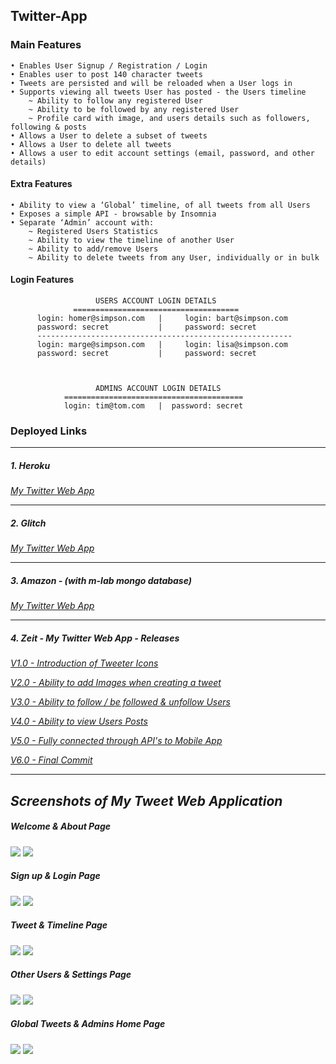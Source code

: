## Twitter-App

### Main Features

    • Enables User Signup / Registration / Login
    • Enables user to post 140 character tweets
    • Tweets are persisted and will be reloaded when a User logs in
    • Supports viewing all tweets User has posted - the Users timeline
        ~ Ability to follow any registered User
        ~ Ability to be followed by any registered User
        ~ Profile card with image, and users details such as followers, following & posts
    • Allows a User to delete a subset of tweets
    • Allows a User to delete all tweets
    • Allows a user to edit account settings (email, password, and other details)

#### Extra Features

    • Ability to view a ‘Global’ timeline, of all tweets from all Users
    • Exposes a simple API - browsable by Insomnia
    • Separate ‘Admin’ account with:
        ~ Registered Users Statistics
        ~ Ability to view the timeline of another User
        ~ Ability to add/remove Users
        ~ Ability to delete tweets from any User, individually or in bulk

#### Login Features

                       USERS ACCOUNT LOGIN DETAILS
                  =====================================
          login: homer@simpson.com   |     login: bart@simpson.com
          password: secret           |     password: secret
          ---------------------------------------------------------
          login: marge@simpson.com   |     login: lisa@simpson.com
          password: secret           |     password: secret



                       ADMINS ACCOUNT LOGIN DETAILS
                ========================================
                login: tim@tom.com   |  password: secret

### Deployed Links
***

##### _1. Heroku_
   _<a href ="https://twitter-web.herokuapp.com/"> My Twitter Web App</a>_
***
   
##### _2. Glitch_
   _<a href="https://twitter-tweet.glitch.me/">My Twitter Web App</a>_
 ***

##### _3. Amazon - (with m-lab mongo database)_
   _<a href="http://ec2-18-218-10-132.us-east-2.compute.amazonaws.com:4000/">My Twitter Web App</a>_
***
##### _4. Zeit - My Twitter Web App - Releases_

   _<a href="https://twitter-juhluhnibg.now.sh/">V1.0 - Introduction of Tweeter Icons</a>_

   _<a href="https://twitter-mmkillbgcm.now.sh/">V2.0 - Ability to add Images when creating a tweet</a>_

   _<a href="https://twitter-wsrjvrogqf.now.sh/">V3.0 - Ability to follow / be followed & unfollow Users</a>_

   _<a href="https://twitter-mflrtjymcy.now.sh/">V4.0 - Ability to view Users Posts</a>_
   
   _<a href="https://twitter-web-odzqlhnras.now.sh/">V5.0 - Fully connected through API's to Mobile App</a>_
   
   _<a href="https://twitter-web-odzqlhnras.now.sh/">V6.0 - Final Commit</a>_


***
## _Screenshots of My Tweet Web Application_
#####    _Welcome & About Page_
<img src="http://res.cloudinary.com/cloud101/image/upload/c_scale,h_200,w_420/v1513975056/home_pb175y.png"/> <img src="http://res.cloudinary.com/cloud101/image/upload/c_scale,h_200,w_420/v1513975057/about_slusr9.png"/>
#####    _Sign up & Login Page_
<img src="http://res.cloudinary.com/cloud101/image/upload/c_scale,h_200,w_420/v1513975056/signup_ybrbq1.png"/> <img src="http://res.cloudinary.com/cloud101/image/upload/c_scale,h_200,w_420/v1513975057/login_boh5yh.png"/>
#####    _Tweet & Timeline Page_
<img src="http://res.cloudinary.com/cloud101/image/upload/c_scale,h_200,w_420/v1513975057/tweet-page_iaohg6.png"/> <img src="http://res.cloudinary.com/cloud101/image/upload/c_scale,h_200,w_420/v1513975056/timeline_abxmkz.png"/>
#####    _Other Users & Settings Page_
<img src="http://res.cloudinary.com/cloud101/image/upload/c_scale,h_200,w_420/v1513975056/user-page_ecliop.png"/> <img src="http://res.cloudinary.com/cloud101/image/upload/c_scale,h_200,w_420/v1513975056/settings_fakiij.png"/>
#####    _Global Tweets & Admins Home Page_
<img src="http://res.cloudinary.com/cloud101/image/upload/c_scale,h_200,w_420/v1513976148/globaltweets_ml8ttk.png"/> <img src="http://res.cloudinary.com/cloud101/image/upload/c_scale,h_200,w_420/v1513975056/admin-home_cdptyb.png"/>



